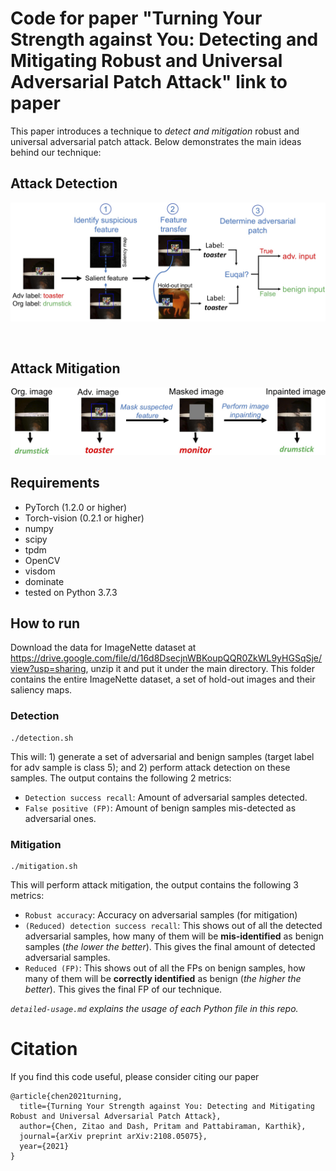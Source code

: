 # Code for paper "Turning Your Strength against You: Detecting and Mitigating Robust and Universal Adversarial Patch Attack" link to paper

This paper introduces a technique to *detect and mitigation* robust and universal adversarial patch attack. Below demonstrates the main ideas behind our technique:

## Attack Detection
![Alt](./technique_figures/detection.jpg "Attack detection")

<br/>

## Attack Mitigation
![Alt](./technique_figures/mitigation.jpg "Attack mitigation")


## Requirements
- PyTorch (1.2.0 or higher)
- Torch-vision (0.2.1 or higher)
- numpy
- scipy
- tpdm
- OpenCV 
- visdom 
- dominate
- tested on Python 3.7.3


## How to run

Download the data for ImageNette dataset at https://drive.google.com/file/d/16d8DsecjnWBKoupQQR0ZkWL9yHGSqSje/view?usp=sharing, unzip it and put it under the main directory. This folder contains the entire ImageNette dataset, a set of hold-out images and their saliency maps.


### Detection
```
./detection.sh
```

This will: 1) generate a set of adversarial and benign samples (target label for adv sample is class 5); and 2) perform attack detection on these samples. The output contains the following 2 metrics:
 
- ```Detection success recall```: Amount of adversarial samples detected.
- ```False positive (FP)```: Amount of benign samples mis-detected as adversarial ones.


### Mitigation
```
./mitigation.sh
```

This will perform attack mitigation, the output contains the following 3 metrics:

- ```Robust accuracy```: Accuracy on adversarial samples (for mitigation)
- ```(Reduced) detection success recall```: This shows out of all the detected adversarial samples, how many of them will be **mis-identified** as benign samples (*the lower the better*). This gives the final amount of detected adversarial samples.
- ```Reduced (FP)```: This shows out of all the FPs on benign samples, how many of them will be **correctly identified** as benign (*the higher the better*). This gives the final FP of our technique.



*```detailed-usage.md``` explains the usage of each Python file in this repo.*


# Citation
If you find this code useful, please consider citing our paper

```
@article{chen2021turning,
  title={Turning Your Strength against You: Detecting and Mitigating Robust and Universal Adversarial Patch Attack},
  author={Chen, Zitao and Dash, Pritam and Pattabiraman, Karthik},
  journal={arXiv preprint arXiv:2108.05075},
  year={2021}
}
```










